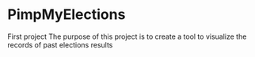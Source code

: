 PimpMyElections
===============

First project
The purpose of this project is to create a tool to visualize the records of past elections results
